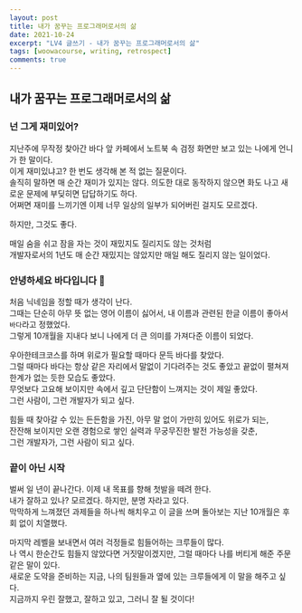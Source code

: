 ```yaml
---
layout: post
title: 내가 꿈꾸는 프로그래머로서의 삶
date: 2021-10-24
excerpt: "LV4 글쓰기 - 내가 꿈꾸는 프로그래머로서의 삶"
tags: [woowacourse, writing, retrospect]
comments: true
---
```


## 내가 꿈꾸는 프로그래머로서의 삶

### 넌 그게 재미있어?
지난주에 무작정 찾아간 바다 앞 카페에서 노트북 속 검정 화면만 보고 있는 나에게 언니가 한 말이다.  
이게 재미있냐고? 한 번도 생각해 본 적 없는 질문이다.  
솔직히 말하면 매 순간 재미가 있지는 않다. 의도한 대로 동작하지 않으면 화도 나고 새로운 문제에 부딪히면 답답하기도 하다.  
어쩌면 재미를 느끼기엔 이제 너무 일상의 일부가 되어버린 걸지도 모르겠다.  

하지만, 그것도 좋다.  

매일 숨을 쉬고 잠을 자는 것이 재밌지도 질리지도 않는 것처럼  
개발자로서의 1년도 매 순간 재밌지는 않았지만 매일 해도 질리지 않는 일이었다.

### 안녕하세요 바다입니다 🌊
처음 닉네임을 정할 때가 생각이 난다.  
그때는 단순히 아무 뜻 없는 영어 이름이 싫어서, 내 이름과 관련된 한글 이름이 좋아서 `바다`라고 정했었다.  
그렇게 10개월을 지내다 보니 나에게 더 큰 의미를 가져다준 이름이 되었다.

우아한테크코스를 하며 위로가 필요할 때마다 문득 바다를 찾았다.  
그럴 때마다 바다는 항상 같은 자리에서 말없이 기다려주는 것도 좋았고 끝없이 펼쳐져 한계가 없는 듯한 모습도 좋았다.  
무엇보다 고요해 보이지만 속에서 깊고 단단함이 느껴지는 것이 제일 좋았다.  
그런 사람이, 그런 개발자가 되고 싶다.

힘들 때 찾아갈 수 있는 든든함을 가진, 아무 말 없이 가만히 있어도 위로가 되는,  
잔잔해 보이지만 오랜 경험으로 쌓인 실력과 무궁무진한 발전 가능성을 갖춘,  
그런 개발자가, 그런 사람이 되고 싶다.

### 끝이 아닌 시작
벌써 일 년이 끝나간다. 이제 내 목표를 향해 첫발을 떼려 한다.  
내가 잘하고 있나? 모르겠다. 하지만, 분명 자라고 있다.  
막막하게 느껴졌던 과제들을 하나씩 해치우고 이 글을 쓰며 돌아보는 지난 10개월은 후회 없이 치열했다.

마지막 레벨을 보내면서 여러 걱정들로 힘들어하는 크루들이 많다.  
나 역시 한순간도 힘들지 않았다면 거짓말이겠지만, 그럴 때마다 나를 버티게 해준 주문 같은 말이 있다.  
새로운 도약을 준비하는 지금, 나의 팀원들과 옆에 있는 크루들에게 이 말을 해주고 싶다.  
지금까지 우린 잘했고, 잘하고 있고, 그러니 잘 될 것이다!